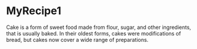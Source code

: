 # MyRecipe1

Cake is a form of sweet food made from flour, sugar, and other ingredients, that is usually baked. In their oldest forms, cakes were modifications of bread, but cakes now cover a wide range of preparations. 
